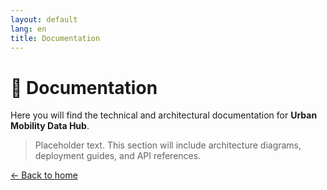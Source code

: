 ```yaml
---
layout: default
lang: en
title: Documentation
---
```


# 📘 Documentation

Here you will find the technical and architectural documentation for **Urban Mobility Data Hub**.

> Placeholder text. This section will include architecture diagrams, deployment guides, and API references.

[← Back to home](index.html)

